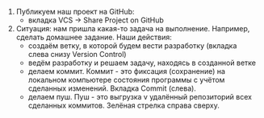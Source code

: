 1. Публикуем наш проект на GitHub:
    - вкладка VCS -> Share Project on GitHub
2. Ситуация: нам пришла какая-то задача на выполнение. Например, сделать домашнее задание. Наши действия:
    - создаём ветку, в которой будем вести разработку (вкладка слева снизу Version Control)
    - ведём разработку и решаем задачу, находясь в созданной ветке
    - делаем коммит. Коммит - это фиксация (сохранение) на локальном компьютере состояния программы с учётом сделанных
      изменений. Вкладка Commit (слева).
    - делаем пуш. Пуш - это выгрузка v удалённый репозиторий всех сделанных коммитов. Зелёная стрелка справа сверху.